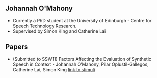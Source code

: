 ## Johannah O'Mahony

- Currently a PhD student at the University of Edinburgh - Centre for Speech Technology Research.
- Supervised by Simon King and Catherine Lai

## Papers

- (Submitted to SSW11) Factors Affecting the Evaluation of Synthetic Speech in Context - Johannah O'Mahony, Pilar Oplustil-Gallegos, Catherine Lai, Simon King [link to stimuli](https://johannahom.github.io/SSW-samples/)
